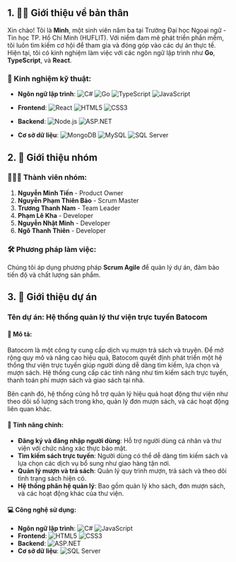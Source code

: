 ## 1. 👨‍💻 Giới thiệu về bản thân

Xin chào! Tôi là **Minh**, một sinh viên năm ba tại Trường Đại học Ngoại ngữ - Tin học TP. Hồ Chí Minh (HUFLIT). Với niềm đam mê phát triển phần mềm, tôi luôn tìm kiếm cơ hội để tham gia và đóng góp vào các dự án thực tế. Hiện tại, tôi có kinh nghiệm làm việc với các ngôn ngữ lập trình như **Go**, **TypeScript**, và **React**.

### 🔧 Kinh nghiệm kỹ thuật:
- **Ngôn ngữ lập trình**: ![C#](https://img.shields.io/badge/-C%23-239120?style=flat-square&logo=c-sharp&logoColor=white) ![Go](https://img.shields.io/badge/-Go-00ADD8?style=flat-square&logo=go&logoColor=white) ![TypeScript](https://img.shields.io/badge/-TypeScript-3178C6?style=flat-square&logo=typescript&logoColor=white) ![JavaScript](https://img.shields.io/badge/-JavaScript-F7DF1E?style=flat-square&logo=javascript&logoColor=black)
- **Frontend**: ![React](https://img.shields.io/badge/-React-61DAFB?style=flat-square&logo=react&logoColor=white) ![HTML5](https://img.shields.io/badge/-HTML5-E34F26?style=flat-square&logo=html5&logoColor=white) ![CSS3](https://img.shields.io/badge/-CSS3-1572B6?style=flat-square&logo=css3&logoColor=white)
- **Backend**: ![Node.js](https://img.shields.io/badge/-Node.js-339933?style=flat-square&logo=node.js&logoColor=white) ![ASP.NET](https://img.shields.io/badge/-ASP.NET-512BD4?style=flat-square&logo=dotnet&logoColor=white)

- **Cơ sở dữ liệu**: ![MongoDB](https://img.shields.io/badge/-MongoDB-47A248?style=flat-square&logo=mongodb&logoColor=white) ![MySQL](https://img.shields.io/badge/-MySQL-4479A1?style=flat-square&logo=mysql&logoColor=white) ![SQL Server](https://img.shields.io/badge/-SQL%20Server-CC2927?style=flat-square&logo=microsoft-sql-server&logoColor=white)

## 2. 👥 Giới thiệu nhóm

### 🧑‍🤝‍🧑 Thành viên nhóm:

1. **Nguyễn Minh Tiến** - Product Owner
2. **Nguyễn Phạm Thiên Bảo** - Scrum Master
3. **Trương Thanh Nam** - Team Leader
4. **Phạm Lê Kha** - Developer
5. **Nguyễn Nhật Minh** - Developer
6. **Ngô Thanh Thiên** - Developer

### 🛠️ Phương pháp làm việc:
Chúng tôi áp dụng phương pháp **Scrum Agile** để quản lý dự án, đảm bảo tiến độ và chất lượng sản phẩm.

## 3. 📖 Giới thiệu dự án

### Tên dự án: **Hệ thống quản lý thư viện trực tuyến Batocom**

#### 🌟 Mô tả:
Batocom là một công ty cung cấp dịch vụ mượn trả sách và truyện. Để mở rộng quy mô và nâng cao hiệu quả, Batocom quyết định phát triển một hệ thống thư viện trực tuyến giúp người dùng dễ dàng tìm kiếm, lựa chọn và mượn sách. Hệ thống cung cấp các tính năng như tìm kiếm sách trực tuyến, thanh toán phí mượn sách và giao sách tại nhà.

Bên cạnh đó, hệ thống cũng hỗ trợ quản lý hiệu quả hoạt động thư viện như theo dõi số lượng sách trong kho, quản lý đơn mượn sách, và các hoạt động liên quan khác.

#### 🚀 Tính năng chính:
- **Đăng ký và đăng nhập người dùng**: Hỗ trợ người dùng cá nhân và thư viện với chức năng xác thực bảo mật.
- **Tìm kiếm sách trực tuyến**: Người dùng có thể dễ dàng tìm kiếm sách và lựa chọn các dịch vụ bổ sung như giao hàng tận nơi.
- **Quản lý mượn và trả sách**: Quản lý quy trình mượn, trả sách và theo dõi tình trạng sách hiện có.
- **Hệ thống phân hệ quản lý**: Bao gồm quản lý kho sách, đơn mượn sách, và các hoạt động khác của thư viện.

#### 💻 Công nghệ sử dụng:
- **Ngôn ngữ lập trình**: ![C#](https://img.shields.io/badge/-C%23-239120?style=flat-square&logo=c-sharp&logoColor=white) ![JavaScript](https://img.shields.io/badge/-JavaScript-F7DF1E?style=flat-square&logo=javascript&logoColor=black)
- **Frontend**: ![HTML5](https://img.shields.io/badge/-HTML5-E34F26?style=flat-square&logo=html5&logoColor=white) ![CSS3](https://img.shields.io/badge/-CSS3-1572B6?style=flat-square&logo=css3&logoColor=white)
- **Backend**: ![ASP.NET](https://img.shields.io/badge/-ASP.NET-512BD4?style=flat-square&logo=dotnet&logoColor=white)
- **Cơ sở dữ liệu**: ![SQL Server](https://img.shields.io/badge/-SQL%20Server-CC2927?style=flat-square&logo=microsoft-sql-server&logoColor=white)
